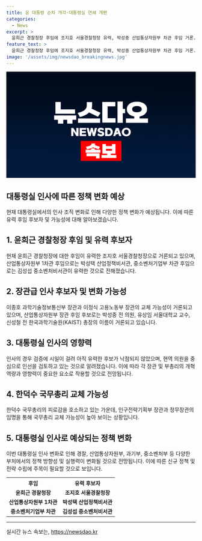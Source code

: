 ```yaml
---
title: 윤 대통령 순차 개각·대통령실 연쇄 개편
categories:
  - News
excerpt: >
  윤희근 경찰청장 후임에 조지호 서울경찰청장 유력, 박성중 산업통상자원부 차관 후임 거론. 대통령실 연쇄 개편과 인사에 관심 집중. 윤 대통령은 나토 회의 후 귀국, 한미동맹 강화 평가받아. 휴식 후 김수경 대변인을 통일부 차관으로 임명, 추가 인사 발표 예정. 이종호 과기정통부 장관 등 장관급 인사 역시 검증 중. 의료개혁, 의대교육개혁 등 개혁 담당 장관은 유임 전망. 정무장관과 인구전략기획부 장관에는 현역 의원 검토, 국무총리 교체 가능성도 존재.
feature_text: >
  윤희근 경찰청장 후임에 조지호 서울경찰청장 유력, 박성중 산업통상자원부 차관 후임 거론. 대통령실 연쇄 개편과 인사에 관심 집중. 윤 대통령은 나토 회의 후 귀국, 한미동맹 강화 평가받아. 휴식 후 김수경 대변인을 통일부 차관으로 임명, 추가 인사 발표 예정. 이종호 과기정통부 장관 등 장관급 인사 역시 검증 중. 의료개혁, 의대교육개혁 등 개혁 담당 장관은 유임 전망. 정무장관과 인구전략기획부 장관에는 현역 의원 검토, 국무총리 교체 가능성도 존재.
image: '/assets/img/newsdao_breakingnews.jpg'
---
```


<p><img src="/assets/img/newsdao_breakingnews.jpg" alt="bookingtag 속보" /></p>

<h2 data-ke-size="size26">대통령실 인사에 따른 정책 변화 예상</h2>

<p data-ke-size="size16">현재 대통령실에서의 인사 조직 변화로 인해 다양한 정책 변화가 예상됩니다. 이에 따른 유력 후임 후보자 및 가능성에 대해 알아보겠습니다.</p>

<h2 data-ke-size="size24">1. 윤희근 경찰청장 후임 및 유력 후보자</h2>

<p data-ke-size="size16">현재 윤희근 경찰청장에 대한 후임이 유력한 조지호 서울경찰청장으로 거론되고 있으며, 산업통상자원부 1차관 후임으로는 박성택 산업정책비서관, 중소벤처기업부 차관 후임으로는 김성섭 중소벤처비서관이 유력한 것으로 전해졌습니다.</p>

<h2 data-ke-size="size24">2. 장관급 인사 후보자 및 변화 가능성</h2>

<p data-ke-size="size16">이종호 과학기술정보통신부 장관과 이정식 고용노동부 장관의 교체 가능성이 거론되고 있으며, 산업통상자원부 장관 후임 후보로는 박성중 전 의원, 유상임 서울대학교 교수, 신성철 전 한국과학기술원(KAIST) 총장의 이름이 거론되고 있습니다.</p>

<h2 data-ke-size="size24">3. 대통령실 인사의 영향력</h2>

<p data-ke-size="size16">인사의 경우 검증에 시일이 걸려 아직 유력한 후보가 낙점되지 않았으며, 현역 의원을 중심으로 인선을 검토하고 있는 것으로 알려졌습니다. 이에 따라 각 장관 및 부총리의 개혁 역량과 영향력이 중요한 요소로 작용할 것으로 전망됩니다.</p>

<h2 data-ke-size="size24">4. 한덕수 국무총리 교체 가능성</h2>

<p data-ke-size="size16">한덕수 국무총리의 피로감을 호소하고 있는 가운데, 인구전략기획부 장관과 정무장관의 임명을 통해 국무총리 교체 가능성이 높아 보이는 상황입니다.</p>

<h2 data-ke-size="size24">5. 대통령실 인사로 예상되는 정책 변화</h2>

<p data-ke-size="size16">이번 대통령실 인사 변화로 인해 경찰, 산업통상자원부, 과기부, 중소벤처부 등 다양한 부처에서의 정책 방향성 및 실행력이 변화될 것으로 전망됩니다. 이에 따른 신규 정책 및 전략 수립에 주목이 필요할 것으로 보입니다.</p>

<table>
  <tr>
    <th>후임</th>
    <th>유력 후보자</th>
  </tr>
  <tr>
    <td style="text-align: center; height: 17px;"><b>윤희근 경찰청장</b></td>
    <td style="text-align: center; height: 17px;"><b>조지호 서울경찰청장</b></td>
  </tr>
  <tr>
    <td style="text-align: center; height: 17px;"><b>산업통상자원부 1차관</b></td>
    <td style="text-align: center; height: 17px;"><b>박성택 산업정책비서관</b></td>
  </tr>
  <tr>
    <td style="text-align: center; height: 17px;"><b>중소벤처기업부 차관</b></td>
    <td style="text-align: center; height: 17px;"><b>김성섭 중소벤처비서관</b></td>
  </tr>
</table>

<hr>
실시간 뉴스 속보는, <a href="https://newsdao.kr" rel="dofollow">https://newsdao.kr</a>


